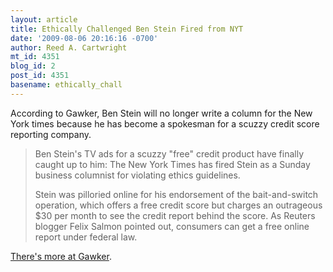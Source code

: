 ```yaml
---
layout: article
title: Ethically Challenged Ben Stein Fired from NYT
date: '2009-08-06 20:16:16 -0700'
author: Reed A. Cartwright
mt_id: 4351
blog_id: 2
post_id: 4351
basename: ethically_chall
---
```

According to Gawker, Ben Stein will no longer write a column for the New York times because he has become a spokesman for a scuzzy credit score reporting company.

> Ben Stein's TV ads for a scuzzy "free" credit product have finally caught up to him: The New York Times has fired Stein as a Sunday business columnist for violating ethics guidelines.
> 
> Stein was pilloried online for his endorsement of the bait-and-switch operation, which offers a free credit score but charges an outrageous $30 per month to see the credit report behind the score. As Reuters blogger Felix Salmon pointed out, consumers can get a free online report under federal law.

[There's more at Gawker](http://gawker.com/5331835/pitchman-ben-stein-gets-economist-ben-stein-fired-at-the-new-york-times).
